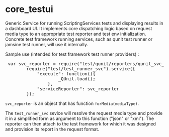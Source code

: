 # core_testui
Generic Service for running ScriptingServices tests and displaying results in a dashboard UI. It implements core dispatching logic based on request media type to an appropriate test reporter and test env initialization. Concrete test framework running services, such as qunit test runner or jamsine test runner, will use it internally. 

Sample use (intended for test framework test runner providers) :

<pre> var svc_reporter = require("test/qunit/reporters/qunit_svc_reporter");
		require("test/test_runner_svc").service({
			"execute": function(){
					_QUnit.load();
				},
			"serviceReporter": svc_reporter 
		});	</pre>

<code>svc_reporter</code> is an object that has function <code>forMedia(mediaType)</code>.

The <code>test_runner_svc</code> sevice will resolve the request media type and provide it in a simplified form as argument to this function ("json" or "xml").
The reporter can then attach to the test framework for which it was designed and provision its report in the request format. 

